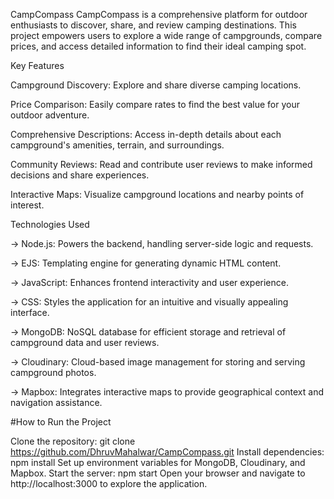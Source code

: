 CampCompass
CampCompass is a comprehensive platform for outdoor enthusiasts to discover, share, and review camping destinations. This project empowers users to explore a wide range of campgrounds, compare prices, and access detailed information to find their ideal camping spot.

Key Features

Campground Discovery: Explore and share diverse camping locations.

Price Comparison: Easily compare rates to find the best value for your outdoor adventure.

Comprehensive Descriptions: Access in-depth details about each campground's amenities, terrain, and surroundings.

Community Reviews: Read and contribute user reviews to make informed decisions and share experiences.

Interactive Maps: Visualize campground locations and nearby points of interest.


Technologies Used

-> Node.js: Powers the backend, handling server-side logic and requests.

-> EJS: Templating engine for generating dynamic HTML content.

-> JavaScript: Enhances frontend interactivity and user experience.

-> CSS: Styles the application for an intuitive and visually appealing interface.

-> MongoDB: NoSQL database for efficient storage and retrieval of campground data and user reviews.

-> Cloudinary: Cloud-based image management for storing and serving campground photos.

-> Mapbox: Integrates interactive maps to provide geographical context and navigation assistance.


#How to Run the Project

Clone the repository: git clone https://github.com/DhruvMahalwar/CampCompass.git
Install dependencies: npm install
Set up environment variables for MongoDB, Cloudinary, and Mapbox.
Start the server: npm start
Open your browser and navigate to http://localhost:3000 to explore the application.

